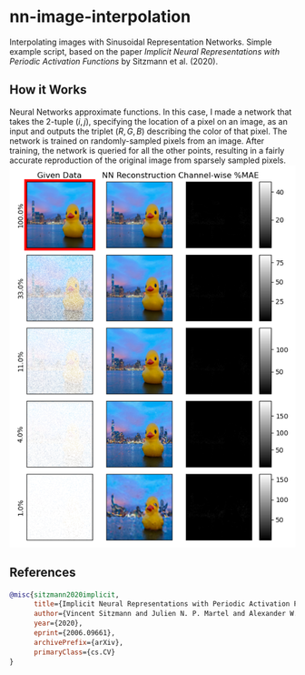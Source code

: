 # nn-image-interpolation
Interpolating images with Sinusoidal Representation Networks. Simple example script, based on the paper _Implicit Neural Representations with Periodic Activation Functions_ by Sitzmann et al. (2020).

## How it Works
Neural Networks approximate functions. In this case, I made a network that takes the 2-tuple $(i,j)$, specifying the location of a pixel on an image, as an input and outputs the triplet $(R,G,B)$ describing the color of that pixel. The network is trained on randomly-sampled pixels from an image. After training, the network is queried for all the other points, resulting in a fairly accurate reproduction of the original image from sparsely sampled pixels.
<img src="Test_Results.png" />

## References
```bibtex
@misc{sitzmann2020implicit,
      title={Implicit Neural Representations with Periodic Activation Functions}, 
      author={Vincent Sitzmann and Julien N. P. Martel and Alexander W. Bergman and David B. Lindell and Gordon Wetzstein},
      year={2020},
      eprint={2006.09661},
      archivePrefix={arXiv},
      primaryClass={cs.CV}
}
```
